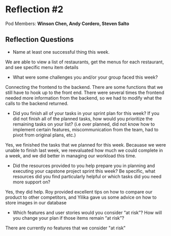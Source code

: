 # Reflection #2

Pod Members: **Winson Chen, Andy Cordero, Steven Salto**

## Reflection Questions

* Name at least one successful thing this week.

We are able to view a list of restaurants, get the menus for each restaurant, and see specific menu item details

* What were some challenges you and/or your group faced this week?

Connecting the frontend to the backend. There are some functions that we still have to hook up to the front end. There were several times the frontend needed more information from the backend, so we had to modify what the calls to the backend returned.

* Did you finish all of your tasks in your sprint plan for this week? If you did not finish all of the planned tasks, how would you prioritize the remaining tasks on your list?  (i.e over planned, did not know how to implement certain features, miscommunication from the team, had to pivot from original plans, etc.)

Yes, we finished the tasks that we planned for this week. Becauase we were unable to finish last week, we reevaluated how much we could complete in a week, and we did better in managing our workload this time.

* Did the resources provided to you help prepare you in planning and executing your capstone project sprint this week? Be specific, what resources did you find particularly helpful or which tasks did you need more support on?

Yes, they did help. Roy provided excellent tips on how to compare our product to other competitors, and Yilika gave us some advice on how to store images in our database

* Which features and user stories would you consider “at risk”? How will you change your plan if those items remain “at risk”?

There are currently no features that we consider "at risk"

